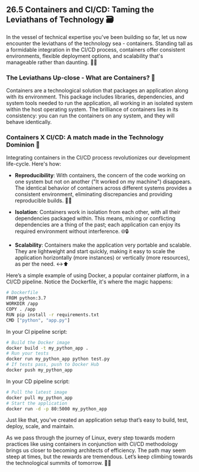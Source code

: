 ## 26.5 Containers and CI/CD: Taming the Leviathans of Technology 🗃️

In the vessel of technical expertise you've been building so far, let us now encounter the leviathans of the technology sea - containers. Standing tall as a formidable integration in the CI/CD process, containers offer consistent environments, flexible deployment options, and scalability that's manageable rather than daunting. 🚀💼

### The Leviathans Up-close - What are Containers? 🧐

Containers are a technological solution that packages an application along with its environment. This package includes libraries, dependencies, and system tools needed to run the application, all working in an isolated system within the host operating system. The brilliance of containers lies in its consistency: you can run the containers on any system, and they will behave identically.

### Containers X CI/CD: A match made in the Technology Dominion 💖

Integrating containers in the CI/CD process revolutionizes our development life-cycle. Here's how:

- **Reproducibility**: With containers, the concern of the code working on one system but not on another ("It worked on my machine") disappears. The identical behavior of containers across different systems provides a consistent environment, eliminating discrepancies and providing reproducible builds. 🔄✅

- **Isolation**: Containers work in isolation from each other, with all their dependencies packaged within. This means, mixing or conflicting dependencies are a thing of the past; each application can enjoy its required environment without interference. 🌐🔒

- **Scalability**: Containers make the application very portable and scalable. They are lightweight and start quickly, making it easy to scale the application horizontally (more instances) or vertically (more resources), as per the need. ↔️⬆️

Here’s a simple example of using Docker, a popular container platform, in a CI/CD pipeline. Notice the Dockerfile, it's where the magic happens:

```bash
# Dockerfile
FROM python:3.7
WORKDIR /app
COPY . /app
RUN pip install -r requirements.txt
CMD ["python", "app.py"]
```
In your CI pipeline script:

```bash
# Build the Docker image
docker build -t my_python_app .
# Run your tests
docker run my_python_app python test.py
# If tests pass, push to Docker Hub
docker push my_python_app
```
In your CD pipeline script:

```bash
# Pull the latest image
docker pull my_python_app
# Start the application
docker run -d -p 80:5000 my_python_app
```
Just like that, you've created an application setup that’s easy to build, test, deploy, scale, and maintain.

As we pass through the journey of Linux, every step towards modern practices like using containers in conjunction with CI/CD methodology brings us closer to becoming architects of efficiency. The path may seem steep at times, but the rewards are tremendous. Let’s keep climbing towards the technological summits of tomorrow. 🚀💡